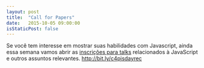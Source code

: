 ```yaml
---
layout: post
title:  "Call for Papers"
date:   2015-10-05 09:00:00
isStaticPost: false
---
```

Se você tem interesse em mostrar suas habilidades com Javascript, ainda essa semana vamos abrir as [inscrições para talks](http://bit.ly/c4pjsdayrec) relacionados à JavaScript e outros assuntos relevantes.
<http://bit.ly/c4pjsdayrec>
